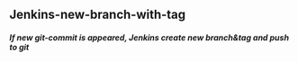 ## Jenkins-new-branch-with-tag
##### If new git-commit is appeared, Jenkins create new branch&amp;tag and push to git

